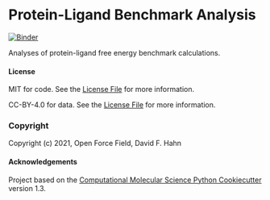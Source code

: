 Protein-Ligand Benchmark Analysis
=================================
[//]: # (Badges)
[![Binder](https://mybinder.org/badge_logo.svg)](https://mybinder.org/v2/gh/dfhahn/benchmarkpl.git/master)


Analyses of protein-ligand free energy benchmark calculations.

#### License

MIT for code. See the [License File](LICENSE) for more information.

CC-BY-4.0 for data. See the [License File](LICENSE_DATA) for more information.

### Copyright

Copyright (c) 2021, Open Force Field, David F. Hahn


#### Acknowledgements
 
Project based on the 
[Computational Molecular Science Python Cookiecutter](https://github.com/molssi/cookiecutter-cms) version 1.3.
